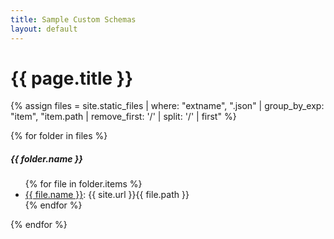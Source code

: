 ```yaml
---
title: Sample Custom Schemas
layout: default
---
```


# {{ page.title }}

{% assign files = site.static_files | where: "extname", ".json" | group_by_exp: "item",
"item.path | remove_first: '/' | split: '/' | first" %}
<!-- {{ files | jsonify }} -->
<!-- {% for folder in files %}
  - {{ folder.name }}
  {% for file in folder.items %}
    - [{{ file.name }}]({{ file.path }}): {{ site.url }}{{ file.path }}
  {% endfor %}

{% endfor %} -->

{% for folder in files %}
<div class="card mb-3">
  <h5 class="card-header">{{ folder.name }}</h5>
  <ul class="list-group list-group-flush">
  {% for file in folder.items %}
    <li class="list-group-item"><a href="{{ file.path }}">{{ file.name }}</a>: {{ site.url }}{{ file.path }}</li>
  {% endfor %}
  </ul>
</div>
{% endfor %}
